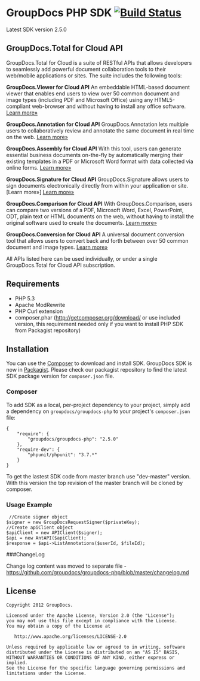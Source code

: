  GroupDocs PHP SDK [![Build Status](https://secure.travis-ci.org/groupdocs/groupdocs-php.png)](http://travis-ci.org/groupdocs/groupdocs-php)
=============

Latest SDK version 2.5.0

## GroupDocs.Total for Cloud API

GroupDocs.Total for Cloud is a suite of RESTful APIs that allows developers to seamlessly add powerful document collaboration tools to their web/mobile applications or sites. The suite includes the following tools:

**GroupDocs.Viewer for Cloud API**
An embeddable HTML-based document viewer that enables end users to view over 50 common document and image types (including PDF and Microsoft Office) using any HTML5-compliant web-browser and without having to install any office software. [Learn more»](http://groupdocs.com/cloud/document-viewer-api)

**GroupDocs.Annotation for Cloud API**
GroupDocs.Annotation lets multiple users to collaboratively review and annotate the same document in real time on the web. [Learn more»](http://groupdocs.com/cloud/document-annotation-api)

**GroupDocs.Assembly for Cloud API**
With this tool, users can generate essential business documents on-the-fly by automatically merging their existing templates in a PDF or Microsoft Word format with data collected via online forms. [Learn more»](http://groupdocs.com/cloud/document-assembly-api)

**GroupDocs.Signature for Cloud API**
GroupDocs.Signature allows users to sign documents electronically directly from within your application or site. [Learn more»]
<a href=”http://groupdocs.com/cloud/electronic-signature-api”>Learn more»</a>

**GroupDocs.Comparison for Cloud API**
With GroupDocs.Comparison, users can compare two versions of a PDF, Microsoft Word, Excel, PowerPoint, ODT, plain text or HTML documents on the web, without having to install the original software used to create the documents. [Learn more»](http://groupdocs.com/cloud/document-comparison-api)

**GroupDocs.Conversion for Cloud API**
A universal document conversion tool that allows users to convert back and forth between over 50 common document and image types. [Learn more»](http://groupdocs.com/cloud/document-conversion-api)

All APIs listed here can be used individually, or under a single GroupDocs.Total for Cloud API subscription.

## Requirements

* PHP 5.3
* Apache ModRewrite
* PHP Curl extension
* composer.phar (http://getcomposer.org/download/ or use included version, this requirement needed
only if you want to install PHP SDK from Packagist repository)


## Installation

You can use the [Composer](http://getcomposer.org/) to download and install SDK.
GroupDocs SDK is now in [Packagist](https://packagist.org/packages/groupdocs/groupdocs-php). Please check our packagist repository to find the latest SDK package version for `composer.json` file.

### Composer

To add SDK as a local, per-project dependency to your project, simply add a dependency on `groupdocs/groupdocs-php` to your project's `composer.json` file:

	{
		"require": {
			"groupdocs/groupdocs-php": "2.5.0"
		},
		"require-dev": {
			"phpunit/phpunit": "3.7.*"
		}
	}
	
To get the lastest SDK code from master branch use "dev-master" version. With this version the top revision of the master branch will be cloned by composer.

### Usage Example
	 //Create signer object
    $signer = new GroupDocsRequestSigner($privateKey);
    //Create apiClient object
    $apiClient = new APIClient($signer);
  	$api = new AntAPI($apiClient);
	$response = $api->ListAnnotations($userId, $fileId);

###ChangeLog

Change log content was moved to separate file - https://github.com/groupdocs/groupdocs-php/blob/master/changelog.md


License
-------

	Copyright 2012 GroupDocs.

	Licensed under the Apache License, Version 2.0 (the "License");
	you may not use this file except in compliance with the License.
	You may obtain a copy of the License at

	   http://www.apache.org/licenses/LICENSE-2.0

	Unless required by applicable law or agreed to in writing, software
	distributed under the License is distributed on an "AS IS" BASIS,
	WITHOUT WARRANTIES OR CONDITIONS OF ANY KIND, either express or implied.
	See the License for the specific language governing permissions and
	limitations under the License.
